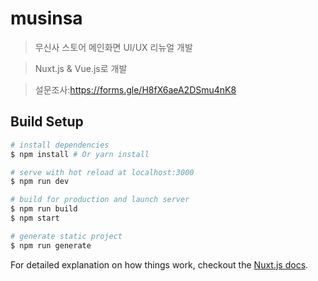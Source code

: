 # musinsa

> 무신사 스토어 메인화면 UI/UX 리뉴얼 개발

> Nuxt.js & Vue.js로 개발

> 설문조사:https://forms.gle/H8fX6aeA2DSmu4nK8

## Build Setup

``` bash
# install dependencies
$ npm install # Or yarn install

# serve with hot reload at localhost:3000
$ npm run dev

# build for production and launch server
$ npm run build
$ npm start

# generate static project
$ npm run generate
```

For detailed explanation on how things work, checkout the [Nuxt.js docs](https://github.com/nuxt/nuxt.js).
